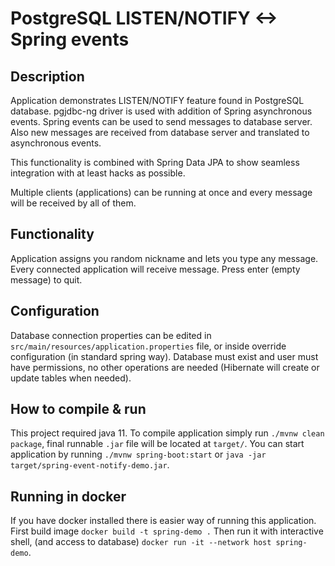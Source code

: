 # PostgreSQL LISTEN/NOTIFY <-> Spring events

## Description
Application demonstrates LISTEN/NOTIFY feature found
in PostgreSQL database. pgjdbc-ng driver is used with
addition of Spring asynchronous events. Spring events
can be used to send messages to database server. Also
new messages are received from database server and
translated to asynchronous events.

This functionality is combined with Spring Data JPA
to show seamless integration with at least hacks as
possible.

Multiple clients (applications) can be running at once
and every message will be received by all of them.

## Functionality
Application assigns you random nickname and lets you
type any message. Every connected application will
receive message. Press enter (empty message) to quit.

## Configuration
Database connection properties can be edited in
`src/main/resources/application.properties` file,
or inside override configuration (in standard spring way).
Database must exist and user must have permissions, no other
operations are needed (Hibernate will create or update tables
when needed).

## How to compile & run
This project required java 11.
To compile application simply run `./mvnw clean package`,
final runnable `.jar` file will be located at `target/`.
You can start application by running `./mvnw spring-boot:start`
or `java -jar target/spring-event-notify-demo.jar`.

## Running in docker
If you have docker installed there is easier way of running
this application. First build image `docker build -t spring-demo .`
Then run it with interactive shell, (and access to database)
`docker run -it --network host spring-demo`.
